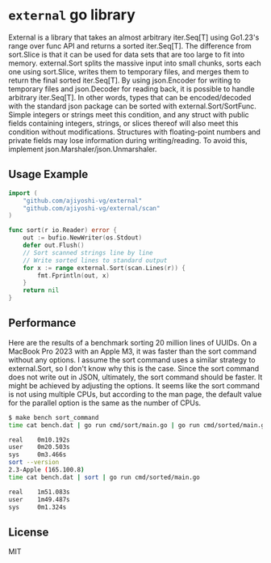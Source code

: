 # `external` go library

External is a library that takes an almost arbitrary iter.Seq[T] using Go1.23's range over func API and returns a sorted iter.Seq[T]. The difference from sort.Slice is that it can be used for data sets that are too large to fit into memory. external.Sort splits the massive input into small chunks, sorts each one using sort.Slice, writes them to temporary files, and merges them to return the final sorted iter.Seq[T]. By using json.Encoder for writing to temporary files and json.Decoder for reading back, it is possible to handle arbitrary iter.Seq[T]. In other words, types that can be encoded/decoded with the standard json package can be sorted with external.Sort/SortFunc. Simple integers or strings meet this condition, and any struct with public fields containing integers, strings, or slices thereof will also meet this condition without modifications. Structures with floating-point numbers and private fields may lose information during writing/reading. To avoid this, implement json.Marshaler/json.Unmarshaler.

## Usage Example

```go
import (
	"github.com/ajiyoshi-vg/external"
	"github.com/ajiyoshi-vg/external/scan"
)

func sort(r io.Reader) error {
	out := bufio.NewWriter(os.Stdout)
	defer out.Flush()
    // Sort scanned strings line by line
    // Write sorted lines to standard output
	for x := range external.Sort(scan.Lines(r)) {
		fmt.Fprintln(out, x)
	}
	return nil
}
```

## Performance

Here are the results of a benchmark sorting 20 million lines of UUIDs. On a MacBook Pro 2023 with an Apple M3, it was faster than the sort command without any options. I assume the sort command uses a similar strategy to external.Sort, so I don't know why this is the case. Since the sort command does not write out in JSON, ultimately, the sort command should be faster. It might be achieved by adjusting the options. It seems like the sort command is not using multiple CPUs, but according to the man page, the default value for the parallel option is the same as the number of CPUs.


```bash
$ make bench sort_command
time cat bench.dat | go run cmd/sort/main.go | go run cmd/sorted/main.go

real    0m10.192s
user    0m20.503s
sys     0m3.466s
sort --version
2.3-Apple (165.100.8)
time cat bench.dat | sort | go run cmd/sorted/main.go

real    1m51.083s
user    1m49.487s
sys     0m1.324s
```

## License

MIT
